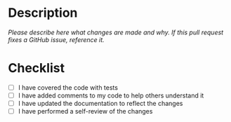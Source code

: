 # Description

*Please describe here what changes are made and why. If this pull request fixes a GitHub issue, reference it.*

# Checklist

- [ ] I have covered the code with tests
- [ ] I have added comments to my code to help others understand it
- [ ] I have updated the documentation to reflect the changes
- [ ] I have performed a self-review of the changes